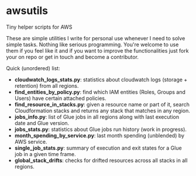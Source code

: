 # awsutils
Tiny helper scripts for AWS

These are simple utilities I write for personal use whenever I need to solve simple tasks. Nothing like serious programming. You're welcome to use them if you feel like it and if you want to improve the functionalities just fork your on repo or get in touch and become a contributor.

Quick (unordered) list:

- **cloudwatch_logs_stats.py**: statistics about cloudwatch logs (storage + retention) from all regions.
- **find_entities_by_policy.py**: find which IAM entities (Roles, Groups and Users) have certain attached policies.
- **find_resource_in_stacks.py**: given a resource name or part of it, search Cloudformation stacks and returns any stack that matches in any region.
- **jobs_info.py**: list of Glue jobs in all regions along with last execution date and Glue version.
- **jobs_stats.py**: statistics about Glue jobs run history (work in progress).
- **month_spending_by_service.py**: last month spending (unblended) by AWS service.
- **single_job_stats.py**: summary of execution and exit states for a Glue job in a given time frame.
- **global_stack_drifts**: checks for drifted resources across all stacks in all regions.